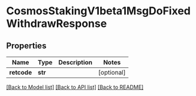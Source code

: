 # CosmosStakingV1beta1MsgDoFixedWithdrawResponse

## Properties
Name | Type | Description | Notes
------------ | ------------- | ------------- | -------------
**retcode** | **str** |  | [optional] 

[[Back to Model list]](../README.md#documentation-for-models) [[Back to API list]](../README.md#documentation-for-api-endpoints) [[Back to README]](../README.md)

